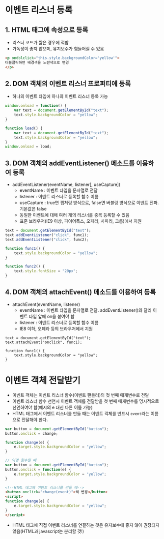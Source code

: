 # 이벤트 리스너 등록
## 1. HTML 태그에 속성으로 등록
* 리스너 코드가 짧은 경우에 적합
* 가독성이 좋지 않으며, 유지보수가 힘들어질 수 있음

```html
<p ondblclick="this.style.backgroundColor='yellow'">
더블클릭하면 배경색을 노란색으로 변경
</p>
```

## 2. DOM 객체의 이벤트 리스너 프로퍼티에 등록
* 하나의 이벤트 타입에 하나의 이벤트 리스너 등록 가능

```javascript
window.onload = function() {
    var text = document.getElementById("text");
    text.style.backgroundColor = "yellow";
}
```
```javascript
function load() {
    var text = document.getElementById("text");
    text.style.backgroundColor = "yellow";
}
window.onload = load;
```

## 3. DOM 객체의 addEventListener() 메소드를 이용하여 등록
* addEventListener(eventName, listener[, useCapture])
  * eventName : 이벤트 타입을 문자열로 전달
  * listener : 이벤트 리스너로 등록할 함수 이름
  * useCapture : true면 캡처링 방식으로, false면 버블링 방식으로 이벤트 전파. 기본값은 false
  * 동일한 이벤트에 대해 여러 개의 리스너를 중복 등록할 수 있음
  * 표준 브라우저(IE9 이상, 파이어폭스, 오페라, 사파리, 크롬)에서 지원
 
```javascript
text = document.getElementById("text");
text.addEventListener("click", func1);
text.addEventListener("click", func2);

function func1() {
    text.style.backgroundColor = "yellow";
}

function func2() {
    text.style.fontSize = "20px";
}
```

## 4. DOM 객체의 attachEvent() 메소드를 이용하여 등록
* attachEvent(eventName, listener)
    * eventName : 이벤트 타입을 문자열로 전달. addEventListener()와 달리 이벤트 타입 앞에 on을 붙여야 함
    * listener : 이벤트 리스너로 등록할 함수 이름
    * IE8 이하, 오페라 등의 브라우저에서 지원
    
```javacsript
text = document.getElementById("text");
text.attachEvent("onclick", func1);

function func1() {
    text.style.backgroundColor = "yellow";
}
```

# 이벤트 객체 전달받기
* 이벤트 객체는 이벤트 리스너 함수(이벤트 핸들러)의 첫 번째 매개변수로 전달
* 이벤트 리스너 함수 선언시 이벤트 객체를 전달받을 첫 번째 매개변수를 명시적으로 선언하여야 함(예시의 e 대신 다른 이름 가능)
* HTML 태그에서 이벤트 리스너를 만들 때는 이벤트 객체를 반드시 `event`라는 이름으로 전달해야 한다.

```javascript
var button = document.getElementById("button");
button.onclick = change;

function change(e) {
    e.target.style.backgroundColor = "yellow";
}
```
```javascript
// 익명 함수일 때
var button = document.getElementById("button");
button.onclick = function(e) {
    e.target.style.backgroundColor = "yellow";
}
```
```html
<!--HTML 태그에 이벤트 리스너를 만들 때-->
<button onclick="change(event)">색 변경</button>
<script>
function change(e) {
    e.target.style.backgroundColor = "yellow";
}  
</script>
```
* HTML 태그에 직접 이벤트 리스너를 연결하는 것은 유지보수에 좋지 않아 권장되지 않음(HTML과 javascript는 분리할 것!)

